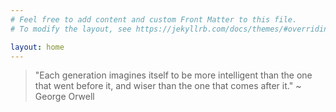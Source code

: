 ```yaml
---
# Feel free to add content and custom Front Matter to this file.
# To modify the layout, see https://jekyllrb.com/docs/themes/#overriding-theme-defaults

layout: home
---
```

> "Each generation imagines itself to be more intelligent than the one that went before it, and wiser than the one that comes after it." ~ George Orwell